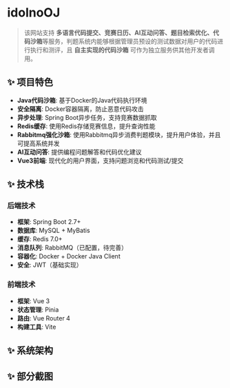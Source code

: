 # idolnoOJ
  >该网站支持 **多语言代码提交、竞赛日历、AI互动问答、题目检索优化、代码沙箱**等服务，判题系统内能够根据管理员预设的测试数据对用户的代码进行执行和测评，且 **自主实现的代码沙箱** 可作为独立服务供其他开发者调用。

## ✨ 项目特色

- **Java代码沙箱**: 基于Docker的Java代码执行环境
- **安全隔离**: Docker容器隔离，防止恶意代码攻击
- **异步处理**: Spring Boot异步任务，支持竞赛数据抓取
- **Redis缓存**: 使用Redis存储竞赛信息，提升查询性能
- **Rabbitmq强化沙箱**: 使用Rabbitmq异步消费判题模块，提升用户体验，并且可提高系统并发
- **AI互动问答**: 提供编程问题解答和代码优化建议
- **Vue3前端**: 现代化的用户界面，支持问题浏览和代码测试/提交

## ✨ 技术栈

### 后端技术
- **框架**: Spring Boot 2.7+
- **数据库**: MySQL + MyBatis
- **缓存**: Redis 7.0+
- **消息队列**: RabbitMQ（已配置，待完善）
- **容器化**: Docker + Docker Java Client
- **安全**: JWT（基础实现）

### 前端技术
- **框架**: Vue 3
- **状态管理**: Pinia
- **路由**: Vue Router 4
- **构建工具**: Vite

## ✨ 系统架构



## ✨ 部分截图

